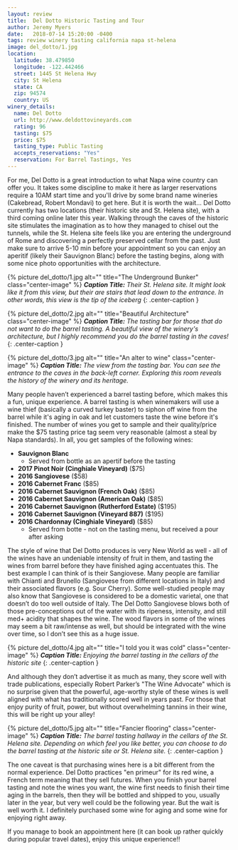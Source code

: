 ```yaml
---
layout: review
title:  Del Dotto Historic Tasting and Tour
author: Jeremy Myers
date:   2018-07-14 15:20:00 -0400
tags: review winery tasting california napa st-helena
image: del_dotto/1.jpg
location:
  latitude: 38.479850
  longitude: -122.442466
  street: 1445 St Helena Hwy
  city: St Helena
  state: CA
  zip: 94574
  country: US
winery_details:
  name: Del Dotto
  url: http://www.deldottovineyards.com
  rating: 96
  tasting: $75
  price: $75
  tasting_type: Public Tasting
  accepts_reservations: "Yes"
  reservation: For Barrel Tastings, Yes
---
```

For me, Del Dotto is a great introduction to what Napa wine country can offer you.  It takes some discipline to make it here as larger reservations require a 10AM start time and you'll drive by some brand name wineries (Cakebread, Robert Mondavi) to get here.  But it is worth the wait...  Del Dotto currently has two locations (their historic site and St. Helena site), with a third coming online later this year.  Walking through the caves of the historic site stimulates the imagination as to how they managed to chisel out the tunnels, while the St. Helena site feels like you are entering the underground of Rome and discovering a perfectly preserved cellar from the past.  Just make sure to arrive 5-10 min before your appointment so you can enjoy an aperitif (likely their Sauvignon Blanc) before the tasting begins, along with some nice photo opportunities with the architecture.

{% picture del_dotto/1.jpg alt="" title="The Underground Bunker" class="center-image" %}
***Caption Title:*** *Their St. Helena site.  It might look like it from this view, but their are stairs that lead down to the entrance.  In other words, this view is the tip of the iceberg*
{: .center-caption }

{% picture del_dotto/2.jpg alt="" title="Beautiful Architecture" class="center-image" %}
***Caption Title:*** *The tasting bar for those that do not want to do the barrel tasting.  A beautiful view of the winery's architecture, but I highly recommend you do the barrel tasting in the caves!*
{: .center-caption }

{% picture del_dotto/3.jpg alt="" title="An alter to wine" class="center-image" %}
***Caption Title:*** *The view from the tasting bar.  You can see the entrance to the caves in the back-left corner.  Exploring this room reveals the history of the winery and its heritage.*


Many people haven’t experienced a barrel tasting before, which makes this a fun, unique experience.  A barrel tasting is when winemakers will use a wine thief (basically a curved turkey baster) to siphon off wine from the barrel while it's aging in oak and let customers taste the wine before it's finished.  The number of wines you get to sample and their quality/price make the $75 tasting price tag seem very reasonable (almost a steal by Napa standards).  In all, you get samples of the following wines:

* **Sauvignon Blanc**
  * Served from bottle as an apertif before the tasting
* **2017 Pinot Noir (Cinghiale Vineyard)** ($75)
* **2016 Sangiovese** ($58)
* **2016 Cabernet Franc** ($85)
* **2016 Cabernet Sauvignon (French Oak)** ($85)
* **2016 Cabernet Sauvignon (American Oak)** ($85)
* **2016 Cabernet Sauvignon (Rutherford Estate)** ($195)
* **2016 Cabernet Sauvignon (Vineyard 887)** ($195)
* **2016 Chardonnay (Cinghiale Vineyard)** ($85)
  * Served from botte - not on the tasting menu, but received a pour after asking

The style of wine that Del Dotto produces is very New World as well - all of the wines have an undeniable intensity of fruit in them, and tasting the wines from barrel before they have finished aging accentuates this.  The best example I can think of is their Sangiovese.  Many people are familiar with Chianti and Brunello (Sangiovese from different locations in Italy) and their associated flavors (e.g. Sour Cherry).  Some well-studied people may also know that Sangiovese is considered to be a domestic varietal, one that doesn’t do too well outside of Italy.  The Del Dotto Sangiovese blows both of those pre-conceptions out of the water with its ripeness, intensity, and still med+ acidity that shapes the wine.  The wood flavors in some of the wines may seem a bit raw/intense as well, but should be integrated with the wine over time, so I don’t see this as a huge issue.

{% picture del_dotto/4.jpg alt="" title="I told you it was cold" class="center-image" %}
***Caption Title:*** *Enjoying the barrel tasting in the cellars of the historic site*
{: .center-caption }

And although they don’t advertise it as much as many, they score well with trade publications, especially Robert Parker’s "The Wine Advocate" which is no surprise given that the powerful, age-worthy style of these wines is well aligned with what has traditionally scored well in years past.  For those that enjoy purity of fruit, power, but without overwhelming tannins in their wine, this will be right up your alley!

{% picture del_dotto/5.jpg alt="" title="Fancier flooring" class="center-image" %}
***Caption Title:*** *The barrel tasting hallway in the cellars of the St. Helena site.  Depending on which feel you like better, you can choose to do the barrel tasting at the historic site or St. Helena site.*
{: .center-caption }

The one caveat is that purchasing wines here is a bit different from the normal experience.  Del Dotto practices "en primeur" for its red wine, a French term meaning that they sell futures.  When you finish your barrel tasting and note the wines you want, the wine first needs to finish their time aging in the barrels, then they will be bottled and shipped to you, usually later in the year, but very well could be the following year.  But the wait is well worth it.  I definitely purchased some wine for aging and some wine for enjoying right away.

If you manage to book an appointment here (it can book up rather quickly during popular travel dates), enjoy this unique experience!!
